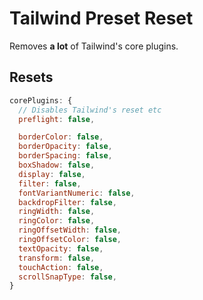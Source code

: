 # Tailwind Preset Reset

Removes **a lot** of Tailwind's core plugins.

## Resets

```js
corePlugins: {
  // Disables Tailwind's reset etc
  preflight: false,

  borderColor: false,
  borderOpacity: false,
  borderSpacing: false,
  boxShadow: false,
  display: false,
  filter: false,
  fontVariantNumeric: false,
  backdropFilter: false,
  ringWidth: false,
  ringColor: false,
  ringOffsetWidth: false,
  ringOffsetColor: false,
  textOpacity: false,
  transform: false,
  touchAction: false,
  scrollSnapType: false,
}
```
